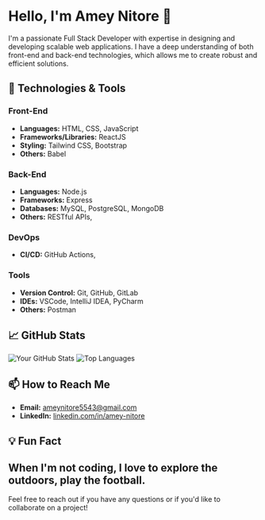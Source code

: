 # Hello, I'm Amey Nitore 👋

I'm a passionate Full Stack Developer with expertise in designing and developing scalable web applications. I have a deep understanding of both front-end and back-end technologies, which allows me to create robust and efficient solutions.

## 🔧 Technologies & Tools

### Front-End
- **Languages:** HTML, CSS, JavaScript
- **Frameworks/Libraries:** ReactJS
- **Styling:**  Tailwind CSS, Bootstrap
- **Others:** Babel

### Back-End
- **Languages:** Node.js
- **Frameworks:** Express
- **Databases:** MySQL, PostgreSQL, MongoDB
- **Others:** RESTful APIs, 

### DevOps
- **CI/CD:**  GitHub Actions,


### Tools
- **Version Control:** Git, GitHub, GitLab
- **IDEs:** VSCode, IntelliJ IDEA, PyCharm
- **Others:** Postman
  
## 📈 GitHub Stats

![Your GitHub Stats](https://github-readme-stats.vercel.app/api?username=yourusername&show_icons=true&theme=radical)
![Top Languages](https://github-readme-stats.vercel.app/api/top-langs/?username=yourusername&layout=compact&theme=radical)

## 📫 How to Reach Me

- **Email:** ameynitore5543@gmail.com
- **LinkedIn:** [linkedin.com/in/amey-nitore](www.linkedin.com/in/amey-nitore)



## 💡 Fun Fact

When I'm not coding, I love to explore the outdoors, play the football.
---
Feel free to reach out if you have any questions or if you'd like to collaborate on a project!

